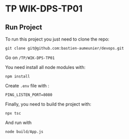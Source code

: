 # TP WIK-DPS-TP01

## Run Project
To run this project you just need to clone the repo: 

`git clone git@github.com:bastien-aumeunier/devops.git`

Go on `/TP/WIK-DPS-TP01`

You need install all node modules with:

```
npm install
```

Create `.env` file with :

```
PING_LISTEN_PORT=8080
```

Finally, you need to build the project with:

```
npx tsc
```

And run with

```
node build/App.js
```


